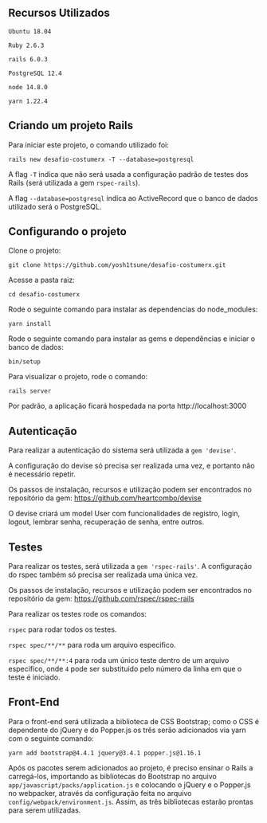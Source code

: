 ## Recursos Utilizados

`Ubuntu 18.04`

`Ruby 2.6.3`

`rails 6.0.3`

`PostgreSQL 12.4`

`node 14.8.0`

`yarn 1.22.4`

## Criando um projeto Rails

Para iniciar este projeto, o comando utilizado foi:

``` rails new desafio-costumerx -T --database=postgresql ```

A flag `-T` indica que não será usada a configuração padrão de testes dos Rails
(será utilizada a gem `rspec-rails`).

A flag `--database=postgresql` indica ao ActiveRecord que o banco de dados 
utilizado será o PostgreSQL.

## Configurando o projeto

Clone o projeto:

``` git clone https://github.com/yosh1tsune/desafio-costumerx.git ```

Acesse a pasta raiz:

``` cd desafio-costumerx ```

Rode o seguinte comando para instalar as dependencias do node_modules:

``` yarn install ```

Rode o seguinte comando para instalar as gems e dependências e iniciar o banco
de dados:

``` bin/setup ```

Para visualizar o projeto, rode o comando:

``` rails server ```

Por padrão, a aplicação ficará hospedada na porta http://localhost:3000

## Autenticação

Para realizar a autenticação do sistema será utilizada a `gem 'devise'`.

A configuração do devise só precisa ser realizada uma vez, e portanto não é
necessário repetir.

Os passos de instalação, recursos e utilização podem ser encontrados no
reposítório da gem: https://github.com/heartcombo/devise

O devise criará um model User com funcionalidades de registro, login, logout,
lembrar senha, recuperação de senha, entre outros.

## Testes

Para realizar os testes, será utilizada a `gem 'rspec-rails'`.
A configuração do rspec também só precisa ser realizada uma única vez.

Os passos de instalação, recursos e utilização podem ser encontrados no
reposítório da gem: https://github.com/rspec/rspec-rails

Para realizar os testes rode os comandos:

`rspec` para rodar todos os testes.

`rspec spec/**/**` para roda um arquivo especifico.

`rspec spec/**/**:4` para roda um único teste dentro de um arquivo específico,
onde `4` pode ser substituido pelo número da linha em que o teste é iniciado.

## Front-End

Para o front-end será utilizada a biblioteca de CSS Bootstrap; como o CSS é
dependente do jQuery e do Popper.js os três serão adicionados via yarn com o
seguinte comando:

`yarn add bootstrap@4.4.1 jquery@3.4.1 popper.js@1.16.1`

Após os pacotes serem adicionados ao projeto, é preciso ensinar o Rails a 
carregá-los, importando as bibliotecas do Bootstrap no arquivo 
`app/javascript/packs/application.js` e colocando o jQuery e o Popper.js no
webpacker, através da configuração feita no arquivo 
`config/webpack/environment.js`.
Assim, as três bibliotecas estarão prontas para serem utilizadas.